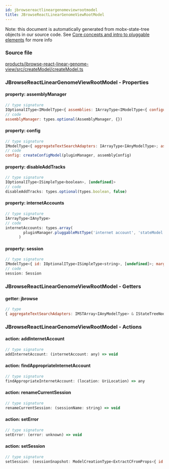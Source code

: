 ```yaml
---
id: jbrowsereactlineargenomeviewrootmodel
title: JBrowseReactLinearGenomeViewRootModel
---
```


Note: this document is automatically generated from mobx-state-tree objects in
our source code. See
[Core concepts and intro to pluggable elements](/docs/developer_guide/) for more
info

### Source file

[products/jbrowse-react-linear-genome-view/src/createModel/createModel.ts](https://github.com/GMOD/jbrowse-components/blob/main/products/jbrowse-react-linear-genome-view/src/createModel/createModel.ts)

### JBrowseReactLinearGenomeViewRootModel - Properties

#### property: assemblyManager

```js
// type signature
IOptionalIType<IModelType<{ assemblies: IArrayType<IModelType<{ configuration: IMaybe<IReferenceType<IAnyType>>; }, { cytobands: Feature[]; error: unknown; loaded: boolean; loadingP: Promise<void>; lowerCaseRefNameAliases: RefNameAliases; refNameAliases: RefNameAliases; volatileRegions: BasicRegion[]; } & ... 5 more...
// code
assemblyManager: types.optional(AssemblyManager, {})
```

#### property: config

```js
// type signature
IModelType<{ aggregateTextSearchAdapters: IArrayType<IAnyModelType>; assembly: IAnyType; configuration: ConfigurationSchemaType<{ formatAbout: ConfigurationSchemaType<{ config: { contextVariable: string[]; defaultValue: {}; description: string; type: string; }; hideUris: { ...; }; }, ConfigurationSchemaOptions<...>>...
// code
config: createConfigModel(pluginManager, assemblyConfig)
```

#### property: disableAddTracks

```js
// type signature
IOptionalIType<ISimpleType<boolean>, [undefined]>
// code
disableAddTracks: types.optional(types.boolean, false)
```

#### property: internetAccounts

```js
// type signature
IArrayType<IAnyType>
// code
internetAccounts: types.array(
        pluginManager.pluggableMstType('internet account', 'stateModel'),
      )
```

#### property: session

```js
// type signature
IModelType<{ id: IOptionalIType<ISimpleType<string>, [undefined]>; margin: IType<number, number, number>; name: ISimpleType<string>; } & { ...; } & { ...; } & { ...; } & { ...; }, { ...; } & ... 21 more ... & { ...; }, _NotCustomized, _NotCustomized>
// code
session: Session
```

### JBrowseReactLinearGenomeViewRootModel - Getters

#### getter: jbrowse

```js
// type
{ aggregateTextSearchAdapters: IMSTArray<IAnyModelType> & IStateTreeNode<IArrayType<IAnyModelType>>; ... 5 more ...; tracks: IMSTArray<...> & IStateTreeNode<...>; } & NonEmptyObject & { ...; } & IStateTreeNode<...>
```

### JBrowseReactLinearGenomeViewRootModel - Actions

#### action: addInternetAccount

```js
// type signature
addInternetAccount: (internetAccount: any) => void
```

#### action: findAppropriateInternetAccount

```js
// type signature
findAppropriateInternetAccount: (location: UriLocation) => any
```

#### action: renameCurrentSession

```js
// type signature
renameCurrentSession: (sessionName: string) => void
```

#### action: setError

```js
// type signature
setError: (error: unknown) => void
```

#### action: setSession

```js
// type signature
setSession: (sessionSnapshot: ModelCreationType<ExtractCFromProps<{ id: IOptionalIType<ISimpleType<string>, [undefined]>; margin: IType<number, number, number>; name: ISimpleType<string>; } & { ...; } & { ...; } & { ...; } & { ...; }>>) => void
```
